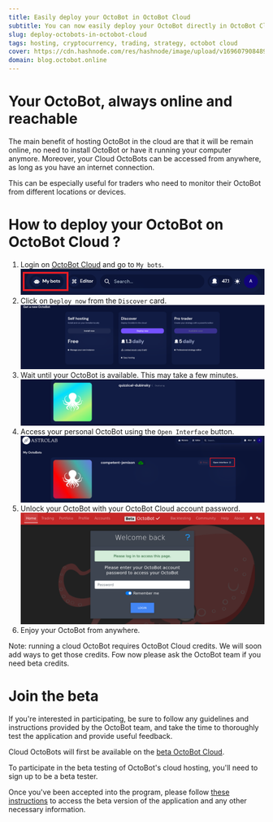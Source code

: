 ```yaml
---
title: Easily deploy your OctoBot in OctoBot Cloud
subtitle: You can now easily deploy your OctoBot directly in OctoBot Cloud
slug: deploy-octobots-in-octobot-cloud
tags: hosting, cryptocurrency, trading, strategy, octobot cloud
cover: https://cdn.hashnode.com/res/hashnode/image/upload/v1696079084896/eqd9o6KGP.png?auto=format
domain: blog.octobot.online
--- 
```



# Your OctoBot, always online and reachable

The main benefit of hosting OctoBot in the cloud are that it will be remain online, no need to install OctoBot or have it running your computer anymore.
Moreover, your Cloud OctoBots can be accessed from anywhere, as long as you have an internet connection. 

This can be especially useful for traders who need to monitor their OctoBot from different locations or devices.


# How to deploy your OctoBot on OctoBot Cloud ?

1. Login on [OctoBot Cloud](https://www.octobot.cloud/) and go to `My bots`.
![my-bots-button](https://raw.githubusercontent.com/Drakkar-Software/OctoBot-Blog/master/resources/images/octobots-in-octobot-cloud/my-bots-button.jpg)
2. Click on `Deploy now` from the `Discover` card.
![deploy-now](https://raw.githubusercontent.com/Drakkar-Software/OctoBot-Blog/master/resources/images/octobots-in-octobot-cloud/deploy-now.jpg)
3. Wait until your OctoBot is available. This may take a few minutes.
![deploying](https://raw.githubusercontent.com/Drakkar-Software/OctoBot-Blog/master/resources/images/octobots-in-octobot-cloud/deploying.png)
4. Access your personal OctoBot using the `Open Interface` button.
![open-interface](https://raw.githubusercontent.com/Drakkar-Software/OctoBot-Blog/master/resources/images/octobots-in-octobot-cloud/open-interface.png)
5. Unlock your OctoBot with your OctoBot Cloud account password.
![login](https://raw.githubusercontent.com/Drakkar-Software/OctoBot-Blog/master/resources/images/octobots-in-octobot-cloud/login.png)
6. Enjoy your OctoBot from anywhere. 

Note: running a cloud OctoBot requires OctoBot Cloud credits. We will soon add ways to get those credits. Fow now please ask the OctoBot team if you need beta credits.


# Join the beta

If you're interested in participating, be sure to follow any guidelines and instructions provided by the OctoBot team, and take the time to thoroughly test the application and provide useful feedback.


Cloud OctoBots will first be available on the [beta OctoBot Cloud](https://beta.octobot.cloud/).

To participate in the beta testing of OctoBot's cloud hosting, you'll need to sign up to be a beta tester.

Once you've been accepted into the program, please follow [these instructions](https://octobot.click/Y0DOAL) to access the beta version of the application and any other necessary information.
